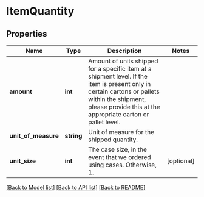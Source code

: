 # ItemQuantity

## Properties
Name | Type | Description | Notes
------------ | ------------- | ------------- | -------------
**amount** | **int** | Amount of units shipped for a specific item at a shipment level. If the item is present only in certain cartons or pallets within the shipment, please provide this at the appropriate carton or pallet level. | 
**unit_of_measure** | **string** | Unit of measure for the shipped quantity. | 
**unit_size** | **int** | The case size, in the event that we ordered using cases. Otherwise, 1. | [optional] 

[[Back to Model list]](../../README.md#documentation-for-models) [[Back to API list]](../../README.md#documentation-for-api-endpoints) [[Back to README]](../../README.md)

